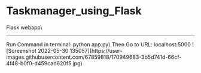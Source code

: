 # Taskmanager_using_Flask
 Flask webapp\
 <hr>
Run Command in terminal: python app.py\
Then Go to URL: localhost:5000
![Screenshot 2022-05-30 135057](https://user-images.githubusercontent.com/67859818/170949683-3b5d741d-66cf-4f48-b0f0-d459cad620f5.jpg)

